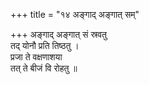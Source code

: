 +++
title = "१४ अङ्गाद् अङ्गात् सम्"

+++
अङ्गाद् अङ्गात् सं स्रवतु  
तद् योनौ प्रति तिष्ठतु ।  
प्रजा ते वक्षणाशया  
तत् ते बीजं वि रोहतु ॥